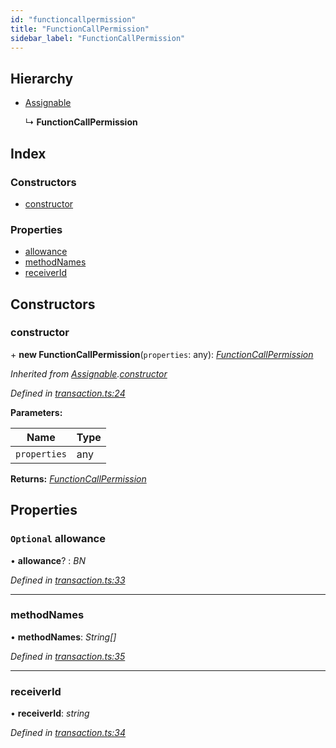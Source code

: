 ```yaml
---
id: "functioncallpermission"
title: "FunctionCallPermission"
sidebar_label: "FunctionCallPermission"
---
```


## Hierarchy

* [Assignable](assignable.md)

  ↳ **FunctionCallPermission**

## Index

### Constructors

* [constructor](functioncallpermission.md#constructor)

### Properties

* [allowance](functioncallpermission.md#optional-allowance)
* [methodNames](functioncallpermission.md#methodnames)
* [receiverId](functioncallpermission.md#receiverid)

## Constructors

###  constructor

\+ **new FunctionCallPermission**(`properties`: any): *[FunctionCallPermission](functioncallpermission.md)*

*Inherited from [Assignable](assignable.md).[constructor](assignable.md#constructor)*

*Defined in [transaction.ts:24](https://github.com/near/near-api-js/blob/88ad17d/src.ts/transaction.ts#L24)*

**Parameters:**

Name | Type |
------ | ------ |
`properties` | any |

**Returns:** *[FunctionCallPermission](functioncallpermission.md)*

## Properties

### `Optional` allowance

• **allowance**? : *BN*

*Defined in [transaction.ts:33](https://github.com/near/near-api-js/blob/88ad17d/src.ts/transaction.ts#L33)*

___

###  methodNames

• **methodNames**: *String[]*

*Defined in [transaction.ts:35](https://github.com/near/near-api-js/blob/88ad17d/src.ts/transaction.ts#L35)*

___

###  receiverId

• **receiverId**: *string*

*Defined in [transaction.ts:34](https://github.com/near/near-api-js/blob/88ad17d/src.ts/transaction.ts#L34)*
